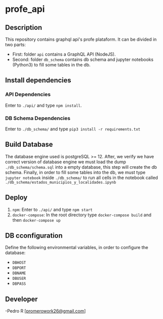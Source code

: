 # profe_api

## Description

This repository contains graphql api's profe plataform. It can be 
divided in two parts:

* First: folder `api` contains a GraphQL API (NodeJS).
* Second: folder `db_schema` contains db schema and jupyter notebooks 
(Python3) to fill some tables in the db.  


## Install dependencies

### API Dependencies

Enter to `./api/` and type `npm install`.

### DB Schema Dependencies

Enter to `./db_schema/` and type `pip3 install -r requirements.txt`


## Build Database

The database engine used is postgreSQL >= 12. After, we verify we have 
correct version of database engine we must load the dump 
`./db_schema/schema.sql` into a empty database, this step will create
the db schema. Finally, in order to fill some tables into the db, we 
must type `jupyter notebook` inside `./db_schema/` to run all cells in
the notebook called `./db_schema/estados_municipios_y_localidades.ipynb`


## Deploy

1. `npm`: Enter to `./api/` and type `npm start`
2. `docker-compose`: In the root directory type `docker-compose build` 
and then `docker-compose up`


## DB cconfiguration

Define the following environmental variables,  in order to configure the database:

* `DBHOST`
* `DBPORT`
* `DBNAME`
* `DBUSER`
* `DBPASS`

## Developer

-Pedro R [promerowork26@gmail.com]
